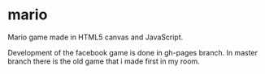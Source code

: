 mario
=====

Mario game made in HTML5 canvas and JavaScript.

Development of the facebook game is done in gh-pages branch.
In master branch there is the old game that i made first in my room.
